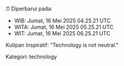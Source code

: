 ⏰ Diperbarui pada:
- WIB: Jumat, 16 Mei 2025 04.25.21 UTC
- WITA: Jumat, 16 Mei 2025 05.25.21 UTC
- WIT: Jumat, 16 Mei 2025 06.25.21 UTC

Kutipan Inspiratif:
"Technology is not neutral."


Kategori: technology

